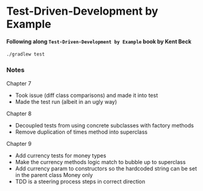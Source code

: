 # Test-Driven-Development by Example
#### Following along `Test-Driven-Development by Example` book by Kent Beck

```bash
./gradlew test
```


### Notes

Chapter 7
- Took issue (diff class comparisons) and made it into test
- Made the test run (albeit in an ugly way)

Chapter 8
- Decoupled tests from using concrete subclasses with factory methods
- Remove duplication of times method into superclass

Chapter 9
- Add currency tests for money types
- Make the currency methods logic match to bubble up to superclass
- Add currency param to constructors so the hardcoded string can be set in the parent class Money only
- TDD is a steering process steps in correct direction
